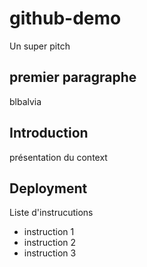 # github-demo
Un super pitch

## premier paragraphe 
blbalvia

## Introduction
présentation du context


## Deployment
Liste d'instrucutions
- instruction 1
- instruction 2
- instruction 3

